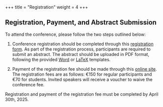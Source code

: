 +++
title = "Registration"
weight = 4
+++


<!---

**TODO** 

- Add link to registration form
- On-site or online? (If online is a possibility!)
- Abstract submission
- Deadlines
- Add "Other useful links"
[WATOC conference](https://www.watoc2025.no) Oslo, Norway, June 21-27
[Reusable librariers in Quantum Chemistry](https://www.helsinki.fi/en/conferences/reusable-libraries-quantum-chemistry-2025) Helsinki, Finland, June 29-July 3

--->


## Registration, Payment, and Abstract Submission
To attend the conference, please follow the two steps outlined below:

1. Conference registration should be completed through this [registration form](https://forms.gle/VPC8UDni7dvzs82u7). As part of the registration process, participants are required to submit an abstract. The abstract should be uploaded in PDF format, following the provided <a href="firstname-lastname.docx" download="firstname-lastname.docx" class="btn">Word</a> or <a href="firstname-lastname.tex" download="firstname-lastname.tex" class="btn">LaTeX</a> templates.

2. Payment of the registration fee should be made through this [online site](https://hi.converia.de/frontend/index.php?sub=123). The registration fees are as follows: €150 for regular participants and €70 for students. Invited speakers will receive a voucher to waive the conference fee.


Registration and payment of the registration fee must be completed by April 30th, 2025.



